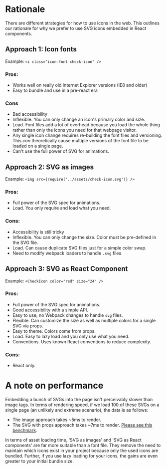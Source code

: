 # Rationale

There are different strategies for how to use icons in the web.  This outlines our rationale for 
why we prefer to use SVG icons embedded in React components.

## Approach 1: Icon fonts

Example: `<i class="icon-font check-icon" />`

### Pros:
- Works well on really old Internet Explorer versions (IE8 and older)
- Easy to bundle and use in a pre-react era

### Cons
- Bad accessibility
- Inflexible.  You can only change an icon's primary color and size.
- Load.  Font files add a lot of overhead because you load the whole thing rather than only the icons you need for that webpage visitor.
- Any single icon change requires re-building the font files and versioning.  This _can_ theoretically cause multiple versions of the font file to be loaded on a single page.
- Can't use the full power of SVG for animations.


## Approach 2: SVG as images

Example: `<img src={require('../assets/check-icon.svg')} />`

### Pros:
- Full power of the SVG spec for animations.
- Load.  You only require and load what you need.

### Cons:
- Accessibility is still tricky
- Inflexible.  You can only change the size.  Color must be pre-defined in the SVG file.  
- Load. Can cause duplicate SVG files just for a simple color swap.
- Need to modify webpack loaders to handle `.svg` files.


## Approach 3: SVG as React Component

Example: `<CheckIcon color="red" size="24" />`

### Pros:
- Full power of the SVG spec for animations.
- Good accessibility with a simple API.
- Easy to use; no Webpack changes to handle `svg` files.
- Flexible.  Can customize the size as well as multiple colors for a single SVG via props.
- Easy to theme.  Colors come from props.
- Load.  Easy to lazy load and you only use what you need.
- Conventions. Uses known React conventions to reduce complexity.

### Cons:
- React only.

# A note on performance

Embedding a bunch of SVGs into the page isn't perceivably slower than image tags.  In terms of rendering speed, if we load 100 of these SVGs on a single page (an unlikely and extreme scenario), the data is as follows:

- The image approach takes ~5ms to render.
- The SVG with props approach takes ~7ms to render.
[Please see this benchmark](https://github.com/TheSisb/svg-stress-test). 

In terms of asset loading time, 'SVG as images' and 'SVG as React components' are far more suitable than a font file.  They 
remove the need to maintain which icons exist in your project because only the used icons are bundled.  Further, if you use lazy loading for your icons, the gains are even greater to your initial bundle size.